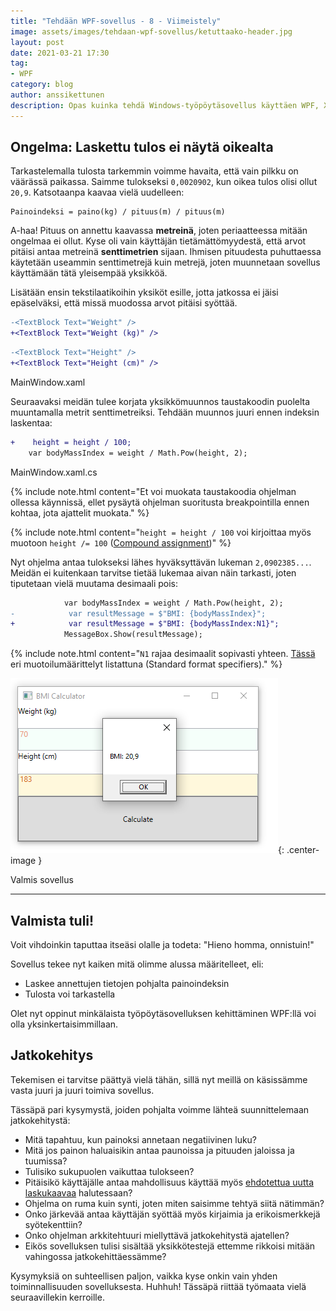 ```yaml
---
title: "Tehdään WPF-sovellus - 8 - Viimeistely"
image: assets/images/tehdaan-wpf-sovellus/ketuttaako-header.jpg
layout: post
date: 2021-03-21 17:30
tag:
- WPF
category: blog
author: anssikettunen
description: Opas kuinka tehdä Windows-työpöytäsovellus käyttäen WPF, XAML ja C#.
---
```


## Ongelma: Laskettu tulos ei näytä oikealta

Tarkastelemalla tulosta tarkemmin voimme havaita, että vain pilkku on väärässä paikassa. Saimme tulokseksi `0,0020902`, kun oikea tulos olisi ollut `20,9`. Katsotaanpa kaavaa vielä uudelleen:

```
Painoindeksi = paino(kg) / pituus(m) / pituus(m)
```

A-haa! Pituus on annettu kaavassa **metreinä**, joten periaatteessa mitään ongelmaa ei ollut. Kyse oli vain käyttäjän tietämättömyydestä, että arvot pitäisi antaa metreinä **senttimetrien** sijaan. Ihmisen pituudesta puhuttaessa käytetään useammin senttimetrejä kuin metrejä, joten muunnetaan sovellus käyttämään tätä yleisempää yksikköä.

Lisätään ensin tekstilaatikoihin yksiköt esille, jotta jatkossa ei jäisi epäselväksi, että missä muodossa arvot pitäisi syöttää.

```diff
-<TextBlock Text="Weight" />
+<TextBlock Text="Weight (kg)" />
```

```diff
-<TextBlock Text="Height" />
+<TextBlock Text="Height (cm)" />
```
<figcaption>MainWindow.xaml</figcaption>

Seuraavaksi meidän tulee korjata yksikkömuunnos taustakoodin puolelta muuntamalla metrit senttimetreiksi. Tehdään muunnos juuri ennen indeksin laskentaa:

```diff
+    height = height / 100;
    var bodyMassIndex = weight / Math.Pow(height, 2);
```
<figcaption>MainWindow.xaml.cs</figcaption>

{% include note.html content="Et voi muokata taustakoodia ohjelman ollessa käynnissä, ellet pysäytä ohjelman suoritusta breakpointilla ennen kohtaa, jota ajattelit muokata." %}

{% include note.html content="`height = height / 100` voi kirjoittaa myös muotoon `height /= 100` ([Compound assignment](https://docs.microsoft.com/en-us/dotnet/csharp/language-reference/operators/assignment-operator#compound-assignment))" %}

Nyt ohjelma antaa tulokseksi lähes hyväksyttävän lukeman `2,0902385...`. Meidän ei kuitenkaan tarvitse tietää lukemaa aivan näin tarkasti, joten tiputetaan vielä muutama desimaali pois:

```diff
            var bodyMassIndex = weight / Math.Pow(height, 2);
-            var resultMessage = $"BMI: {bodyMassIndex}";
+            var resultMessage = $"BMI: {bodyMassIndex:N1}";
            MessageBox.Show(resultMessage);
```

{% include note.html content="`N1` rajaa desimaalit sopivasti yhteen. [Tässä](https://docs.microsoft.com/en-us/dotnet/standard/base-types/standard-numeric-format-strings#standard-format-specifiers) eri muotoilumäärittelyt listattuna (Standard format specifiers)." %}

![Valmis sovellus][1]{: .center-image }
<figcaption class="caption">Valmis sovellus</figcaption>

---

## Valmista tuli!

Voit vihdoinkin taputtaa itseäsi olalle ja todeta: "Hieno homma, onnistuin!"

Sovellus tekee nyt kaiken mitä olimme alussa määritelleet, eli:
* Laskee annettujen tietojen pohjalta painoindeksin
* Tulosta voi tarkastella

Olet nyt oppinut minkälaista työpöytäsovelluksen kehittäminen WPF:llä voi olla yksinkertaisimmillaan.

## Jatkokehitys

Tekemisen ei tarvitse päättyä vielä tähän, sillä nyt meillä on käsissämme vasta juuri ja juuri toimiva sovellus.

Tässäpä pari kysymystä, joiden pohjalta voimme lähteä suunnittelemaan jatkokehitystä:
* Mitä tapahtuu, kun painoksi annetaan negatiivinen luku?
* Mitä jos painon haluaisikin antaa paunoissa ja pituuden jaloissa ja tuumissa?
* Tulisiko sukupuolen vaikuttaa tulokseen?
* Pitäisikö käyttäjälle antaa mahdollisuus käyttää myös [ehdotettua uutta laskukaavaa](https://en.wikipedia.org/wiki/Body_mass_index#Proposed_New_BMI) halutessaan?
* Ohjelma on ruma kuin synti, joten miten saisimme tehtyä siitä nätimmän?
* Onko järkevää antaa käyttäjän syöttää myös kirjaimia ja erikoismerkkejä syötekenttiin?
* Onko ohjelman arkkitehtuuri miellyttävä jatkokehitystä ajatellen?
* Eikös sovelluksen tulisi sisältää yksikkötestejä ettemme rikkoisi mitään vahingossa jatkokehittäessämme?

Kysymyksiä on suhteellisen paljon, vaikka kyse onkin vain yhden toiminnallisuuden sovelluksesta. Huhhuh! Tässäpä riittää työmaata vielä seuraavillekin kerroille.

[1]: /assets/images/tehdaan-wpf-sovellus/08-01.png